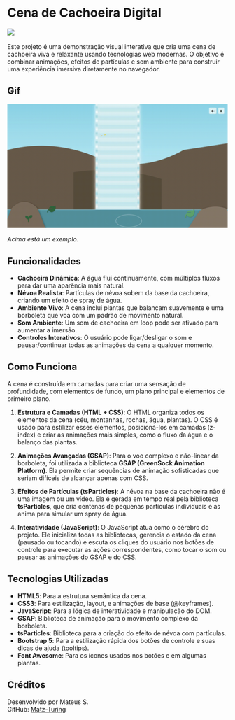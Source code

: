 # Cena de Cachoeira Digital

<img src="https://user-images.githubusercontent.com/74038190/212284115-f47cd8ff-2ffb-4b04-b5bf-4d1c14c0247f.gif" width="1000">

Este projeto é uma demonstração visual interativa que cria uma cena de cachoeira viva e relaxante usando tecnologias web modernas. O objetivo é combinar animações, efeitos de partículas e som ambiente para construir uma experiência imersiva diretamente no navegador.

## Gif

![Captura de Tela Principal](img/1.gif)

*Acima está um exemplo.*

## Funcionalidades

* **Cachoeira Dinâmica**: A água flui continuamente, com múltiplos fluxos para dar uma aparência mais natural.
* **Névoa Realista**: Partículas de névoa sobem da base da cachoeira, criando um efeito de spray de água.
* **Ambiente Vivo**: A cena inclui plantas que balançam suavemente e uma borboleta que voa com um padrão de movimento natural.
* **Som Ambiente**: Um som de cachoeira em loop pode ser ativado para aumentar a imersão.
* **Controles Interativos**: O usuário pode ligar/desligar o som e pausar/continuar todas as animações da cena a qualquer momento.

## Como Funciona

A cena é construída em camadas para criar uma sensação de profundidade, com elementos de fundo, um plano principal e elementos de primeiro plano.

1. **Estrutura e Camadas (HTML + CSS)**: O HTML organiza todos os elementos da cena (céu, montanhas, rochas, água, plantas). O CSS é usado para estilizar esses elementos, posicioná-los em camadas (z-index) e criar as animações mais simples, como o fluxo da água e o balanço das plantas.

2. **Animações Avançadas (GSAP)**: Para o voo complexo e não-linear da borboleta, foi utilizada a biblioteca **GSAP (GreenSock Animation Platform)**. Ela permite criar sequências de animação sofisticadas que seriam difíceis de alcançar apenas com CSS.

3. **Efeitos de Partículas (tsParticles)**: A névoa na base da cachoeira não é uma imagem ou um vídeo. Ela é gerada em tempo real pela biblioteca **tsParticles**, que cria centenas de pequenas partículas individuais e as anima para simular um spray de água.

4. **Interatividade (JavaScript)**: O JavaScript atua como o cérebro do projeto. Ele inicializa todas as bibliotecas, gerencia o estado da cena (pausado ou tocando) e escuta os cliques do usuário nos botões de controle para executar as ações correspondentes, como tocar o som ou pausar as animações do GSAP e do CSS.

## Tecnologias Utilizadas

* **HTML5**: Para a estrutura semântica da cena.
* **CSS3**: Para estilização, layout, e animações de base (@keyframes).
* **JavaScript**: Para a lógica de interatividade e manipulação do DOM.
* **GSAP**: Biblioteca de animação para o movimento complexo da borboleta.
* **tsParticles**: Biblioteca para a criação do efeito de névoa com partículas.
* **Bootstrap 5**: Para a estilização rápida dos botões de controle e suas dicas de ajuda (tooltips).
* **Font Awesome**: Para os ícones usados nos botões e em algumas plantas.

## Créditos

Desenvolvido por Mateus S.  
GitHub: [Matz-Turing](https://github.com/Matz-Turing)
